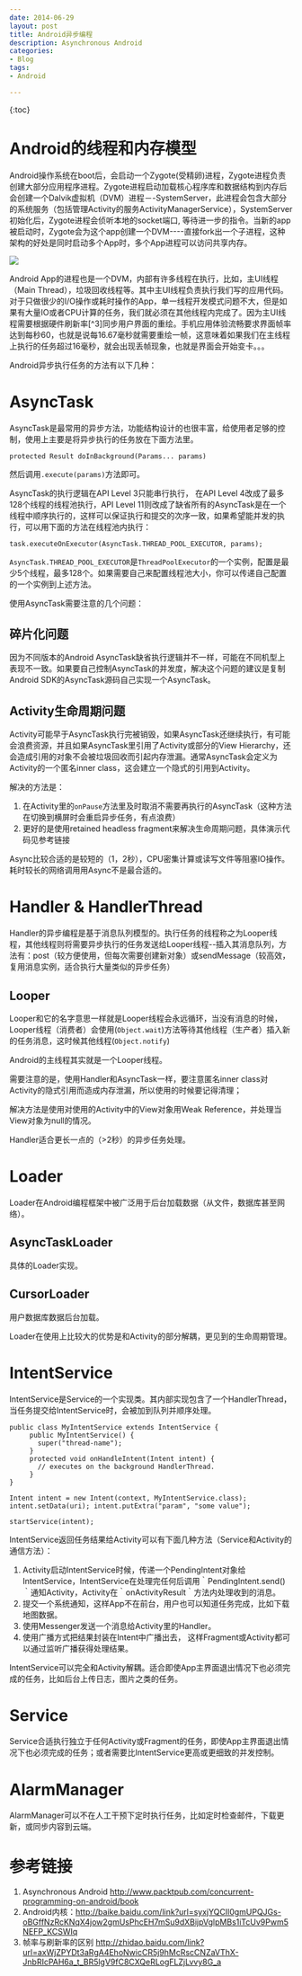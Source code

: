 ```yaml
---
date: 2014-06-29
layout: post
title: Android异步编程
description: Asynchronous Android 
categories:
- Blog
tags:
- Android

---
```


{:toc}


# Android的线程和内存模型

Android操作系统在boot后，会启动一个Zygote(受精卵)进程，Zygote进程负责创建大部分应用程序进程。Zygote进程启动加载核心程序库和数据结构到内存后会创建一个Dalvik虚拟机（DVM）进程－-SystemServer，此进程会包含大部分的系统服务（包括管理Activity的服务ActivityManagerService），SystemServer初始化后，Zygote进程会侦听本地的socket端口, 等待进一步的指令。当新的app被启动时，Zygote会为这个app创建一个DVM----直接fork出一个子进程，这种架构的好处是同时启动多个App时，多个App进程可以访问共享内存。

<img src="http://e.hiphotos.baidu.com/baike/c0%3Dbaike80%2C5%2C5%2C80%2C26/sign=f55ae3fad143ad4bb2234e92e36b31ca/359b033b5bb5c9ea39a71dbcd539b6003af3b31c.jpg"/>

Android App的进程也是一个DVM，内部有许多线程在执行，比如，主UI线程（Main Thread），垃圾回收线程等。其中主UI线程负责执行我们写的应用代码。对于只做很少的I/O操作或耗时操作的App，单一线程开发模式问题不大，但是如果有大量IO或者CPU计算的任务，我们就必须在其他线程内完成了。因为主UI线程需要根据硬件刷新率[^3]同步用户界面的重绘。手机应用体验流畅要求界面帧率达到每秒60，也就是说每16.67毫秒就需要重绘一帧，这意味着如果我们在主线程上执行的任务超过16毫秒，就会出现丢帧现象，也就是界面会开始变卡。。。

Android异步执行任务的方法有以下几种：

# AsyncTask
AsyncTask是最常用的异步方法，功能结构设计的也很丰富，给使用者足够的控制，使用上主要是将异步执行的任务放在下面方法里。

```
protected Result doInBackground(Params... params)
```
然后调用`.execute(params)`方法即可。

AsyncTask的执行逻辑在API Level 3只能串行执行， 在API Level 4改成了最多128个线程的线程池执行，API Level 11则改成了缺省所有的AsyncTask是在一个线程中顺序执行的，这样可以保证执行和提交的次序一致，如果希望能并发的执行，可以用下面的方法在线程池内执行：

```
task.executeOnExecutor(AsyncTask.THREAD_POOL_EXECUTOR, params);
```

`AsyncTask.THREAD_POOL_EXECUTOR`是`ThreadPoolExecutor`的一个实例，配置是最少5个线程，最多128个。如果需要自己来配置线程池大小，你可以传递自己配置的一个实例到上述方法。

使用AsyncTask需要注意的几个问题：

## 碎片化问题
因为不同版本的Android AsyncTask缺省执行逻辑并不一样，可能在不同机型上表现不一致。如果要自己控制AsyncTask的并发度，解决这个问题的建议是复制Android SDK的AsyncTask源码自己实现一个AsyncTask。

## Activity生命周期问题
Activity可能早于AsyncTask执行完被销毁，如果AsyncTask还继续执行，有可能会浪费资源，并且如果AsyncTask里引用了Activity或部分的View Hierarchy，还会造成引用的对象不会被垃圾回收而引起内存泄漏。通常AsyncTask会定义为Activity的一个匿名inner class，这会建立一个隐式的引用到Activity。

解决的方法是：

1. 在Activity里的`onPause`方法里及时取消不需要再执行的AsyncTask（这种方法在切换到横屏时会重启异步任务，有点浪费）
2. 更好的是使用retained headless fragment来解决生命周期问题，具体演示代码见参考链接

Async比较合适的是较短的（1，2秒），CPU密集计算或读写文件等阻塞IO操作。耗时较长的网络调用用Async不是最合适的。

# Handler & HandlerThread
Handler的异步编程是基于消息队列模型的。执行任务的线程称之为Looper线程，其他线程则将需要异步执行的任务发送给Looper线程--插入其消息队列，方法有：post（较方便使用，但每次需要创建新对象）或sendMessage（较高效，复用消息实例，适合执行大量类似的异步任务）

## Looper
Looper和它的名字意思一样就是Looper线程会永远循环，当没有消息的时候，Looper线程（消费者）会使用(`Object.wait`)方法等待其他线程（生产者）插入新的任务消息，这时候其他线程(`Object.notify`)

Android的主线程其实就是一个Looper线程。

需要注意的是，使用Handler和AsyncTask一样，要注意匿名inner class对Activity的隐式引用而造成内存泄漏，所以使用的时候要记得清理；

解决方法是使用对使用的Activity中的View对象用Weak Reference，并处理当View对象为null的情况。

Handler适合更长一点的（>2秒）的异步任务处理。

# Loader
Loader在Android编程框架中被广泛用于后台加载数据（从文件，数据库甚至网络）。

## AsyncTaskLoader
具体的Loader实现。

## CursorLoader
用户数据库数据后台加载。

Loader在使用上比较大的优势是和Activity的部分解耦，更见到的生命周期管理。

# IntentService
IntentService是Service的一个实现类。其内部实现包含了一个HandlerThread，当任务提交给IntentService时，会被加到队列并顺序处理。

```
public class MyIntentService extends IntentService {     public MyIntentService() {       super("thread-name");     }     protected void onHandleIntent(Intent intent) {       // executes on the background HandlerThread.     } 
}

Intent intent = new Intent(context, MyIntentService.class);intent.setData(uri); intent.putExtra("param", "some value"); 
startService(intent);
```

IntentService返回任务结果给Activity可以有下面几种方法（Service和Activity的通信方法）：

1. Activity启动IntentService时候，传递一个PendingIntent对象给IntentService，IntentService在处理完任何后调用｀PendingIntent.send()｀通知Activity，Activity在｀onActivityResult｀方法内处理收到的消息。2. 提交一个系统通知，这样App不在前台，用户也可以知道任务完成，比如下载地图数据。
3. 使用Messenger发送一个消息给Activity里的Handler。
4. 使用广播方式把结果封装在Intent中广播出去， 这样Fragment或Activity都可以通过监听广播获得处理结果。

IntentService可以完全和Activity解耦。适合即使App主界面退出情况下也必须完成的任务，比如后台上传日志，图片之类的任务。

# Service
Service合适执行独立于任何Activity或Fragment的任务，即使App主界面退出情况下也必须完成的任务；或者需要比IntentService更高或更细致的并发控制。

# AlarmManager
AlarmManager可以不在人工干预下定时执行任务，比如定时检查邮件，下载更新，或同步内容到云端。

# 参考链接
1. Asynchronous Android http://www.packtpub.com/concurrent-programming-on-android/book
2. Android内核：http://baike.baidu.com/link?url=syxjYQCIl0gmUPQJGs-oBGffNzRcKNqX4jow2gmUsPhcEH7mSu9dXBijpVglpMBs1iTcUv9Pwm5NEFP_KCSWIq
3. 帧率与刷新率的区别 http://zhidao.baidu.com/link?url=axWjZPYDt3aRgA4EhoNwicCR5j9hMcRscCNZaVThX-JnbRIcPAH6a_t_BR5lgV9fC8CXQeRLogFLZjLvvy8G_a


